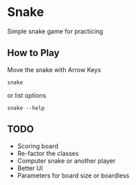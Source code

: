 # Snake
Simple snake game for practicing

## How to Play
Move the snake with Arrow Keys
```
snake 
```
or list options
```
snake --help
```

## TODO
- Scoring board 
- Re-factor the classes
- Computer snake or another player
- Better UI
- Parameters for board size or boardless
